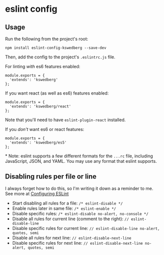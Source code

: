 # eslint config

## Usage

Run the following from the project's root:

`npm install eslint-config-kswedberg --save-dev`

Then, add the config to the project's `.eslintrc.js` file.

For linting _with_ es6 features enabled:

```
module.exports = {
  'extends': 'kswedberg'
};
```

If you want react (as well as es6) features enabled:

```
module.exports = {
  'extends': 'kswedberg/react'
};
```
Note that you'll need to have `eslint-plugin-react` installed.

If you _don't_ want es6 or react features:

```
module.exports = {
  'extends': 'kswedberg/es5'
};
```

\* Note: eslint supports a few different formats for the `...rc` file, including JavaScript, JSON, and YAML. You may use any format that eslint supports.

## Disabling rules per file or line

I always forget how to do this, so I'm writing it down as a reminder to me. See more at [Configuring ESLint](http://eslint.org/docs/user-guide/configuring)

* Start disabling all rules for a file: `/* eslint-disable */`
* Enable rules later in same file: `/* eslint-enable */`
* Disable specific rules: `/* eslint-disable no-alert, no-console */`
* Disable all rules for current line (comment to the right): `// eslint-disable-line`
* Disable specific rules for current line: `// eslint-disable-line no-alert, quotes, semi`
* Disable all rules for next line: `// eslint-disable-next-line`
* Disable specific rules for next line: `// eslint-disable-next-line no-alert, quotes, semi`

